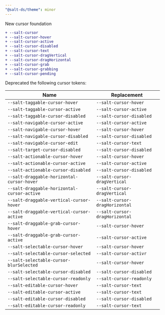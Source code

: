 ```yaml
---
"@salt-ds/theme": minor
---
```


New cursor foundation

```diff
+ --salt-cursor
+ --salt-cursor-hover
+ --salt-cursor-active
+ --salt-cursor-disabled
+ --salt-cursor-text
+ --salt-cursor-dragVertical
+ --salt-cursor-dragHorizontal
+ --salt-cursor-grab
+ --salt-cursor-grabbing
+ --salt-cursor-pending
```

Deprecated the following cursor tokens:

| Name                                        | Replacement                    |
| ------------------------------------------- | ------------------------------ |
| `--salt-taggable-cursor-hover`              | `--salt-cursor-hover`          |
| `--salt-taggable-cursor-active`             | `--salt-cursor-active`         |
| `--salt-taggable-cursor-disabled`           | `--salt-cursor-disabled`       |
| `--salt-navigable-cursor-active`            | `--salt-cursor-active`         |
| `--salt-navigable-cursor-hover`             | `--salt-cursor-hover`          |
| `--salt-navigable-cursor-disabled`          | `--salt-cursor-disabled`       |
| `--salt-navigable-cursor-edit`              | `--salt-cursor-text`           |
| `--salt-target-cursor-disabled`             | `--salt-cursor-disabled`       |
| `--salt-actionable-cursor-hover`            | `--salt-cursor-hover`          |
| `--salt-actionable-cursor-active`           | `--salt-cursor-active`         |
| `--salt-actionable-cursor-disabled`         | `--salt-cursor-disabled`       |
| `--salt-draggable-horizontal-cursor-hover`  | `--salt-cursor-dragVertical`   |
| `--salt-draggable-horizontal-cursor-active` | `--salt-cursor-dragVertical`   |
| `--salt-draggable-vertical-cursor-hover`    | `--salt-cursor-dragHorizontal` |
| `--salt-draggable-vertical-cursor-active`   | `--salt-cursor-dragHorizontal` |
| `--salt-draggable-grab-cursor-hover`        | `--salt-cursor-hover`          |
| `--salt-draggable-grab-cursor-active`       | `--salt-cursor-active`         |
| `--salt-selectable-cursor-hover`            | `--salt-cursor-hover`          |
| `--salt-selectable-cursor-selected`         | `--salt-cursor-activr`         |
| `--salt-selectable-cursor-blurSelected`     | `--salt-cursor-hover`          |
| `--salt-selectable-cursor-disabled`         | `--salt-cursor-disabled`       |
| `--salt-selectable-cursor-readonly`         | `--salt-cursor-readonly`       |
| `--salt-editable-cursor-hover`              | `--salt-cursor-text`           |
| `--salt-editable-cursor-active`             | `--salt-cursor-text`           |
| `--salt-editable-cursor-disabled`           | `--salt-cursor-disabled`       |
| `--salt-editable-cursor-readonly`           | `--salt-cursor-text`           |
